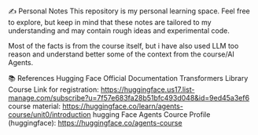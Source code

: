 ✍️ Personal Notes
This repository is my personal learning space.
Feel free to explore, 
but keep in mind that these notes are tailored to my understanding and may contain rough ideas and experimental code.

Most of the facts is from the course itself, but i have also used LLM too reason and understand better some of the context from the course/AI Agents. 


📚 References
Hugging Face Official Documentation
Transformers Library
Course Link for registration: https://huggingface.us17.list-manage.com/subscribe?u=7f57e683fa28b51bfc493d048&id=9ed45a3ef6
course material: https://huggingface.co/learn/agents-course/unit0/introduction
hugging Face Agents Cource Profile (huggingface): https://huggingface.co/agents-course